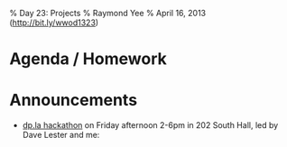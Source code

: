 % Day 23:  Projects
% Raymond Yee 
% April 16, 2013  (<http://bit.ly/wwod1323>)

# Agenda / Homework

# Announcements

* [dp.la hackathon](https://github.com/lofhm/DPLA-api-hacking/wiki/Information) on Friday afternoon 2-6pm in 202 South Hall, led by Dave Lester and me: 

